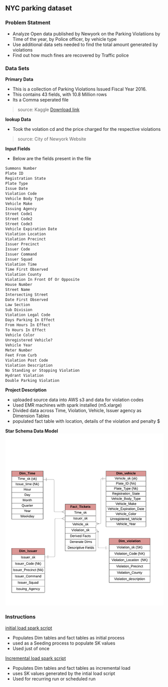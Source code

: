## NYC parking dataset 
### Problem Statment 
  - Analyze Open data published by Newyork on the Parking Violatiions by Time of the year, by Police officer, by vehicle type
  - Use additional data sets needed to find the total amount generated by violations
  - Find out how much fines are recovered by Traffic police

### Data Sets <br>
 __Primary Data__
  - This is a collection of Parking Violations Issued Fiscal Year 2016. 
  - This contains 43 fields, with 10.8 Million rows
  - Its a Comma seperated file
> source: Kaggle
[Download link](https://data.cityofnewyork.us/City-Government/Parking-Violations-Issued-Fiscal-Year-2017/2bnn-yakx)  
 
 __lookup Data__
  - Took the volation cd and the price charged for the respective violations
> source: City of Newyork Website  
 
 __Input Fields__ 
  - Below are the fields present in the file 

```
Summons Number 
Plate ID 
Registration State 
Plate Type 
Issue Date 
Violation Code 
Vehicle Body Type 
Vehicle Make 
Issuing Agency 
Street Code1 
Street Code2 
Street Code3 
Vehicle Expiration Date 
Violation Location 
Violation Precinct 
Issuer Precinct 
Issuer Code 
Issuer Command 
Issuer Squad 
Violation Time 
Time First Observed 
Violation County 
Violation In Front Of Or Opposite 
House Number 
Street Name 
Intersecting Street 
Date First Observed 
Law Section 
Sub Division 
Violation Legal Code 
Days Parking In Effect  
From Hours In Effect 
To Hours In Effect 
Vehicle Color 
Unregistered Vehicle? 
Vehicle Year 
Meter Number 
Feet From Curb 
Violation Post Code 
Violation Description 
No Standing or Stopping Violation 
Hydrant Violation 
Double Parking Violation 
```

__Project Description__
  - uploaded source data into AWS s3 and data for violation codes
  - Used EMR machines with spark installed (m5.xlarge) 
  - Divided data across Time, Violation, Vehicle, Issuer agency as Dimension Tables 
  - populated fact table with location, details of the violation and penalty $ 

__Star Schema Data Model__
![ER Model](NYCData_ER-model.png)


### Instructions <br>

  [initial load spark script](inital_load.py) 
  - Populates Dim tables and fact tables as initial process
  - used as a Seeding process to populate SK values
  - Used just of once 

  [Incremental load spark script](incremental_load.py)
  - Populates Dim tables and fact tables as incremental load 
  - uses SK values generated by the intial load script 
  - Used for recurring run or scheduled run

